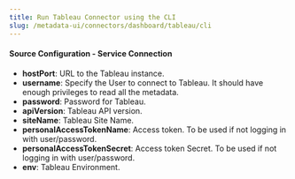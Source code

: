 ```yaml
---
title: Run Tableau Connector using the CLI
slug: /metadata-ui/connectors/dashboard/tableau/cli
---
```


<ConnectorIntro connector="Tableau" goal="CLI"/>

<Requirements />

<MetadataIngestionServiceDev service="dashboard" connector="Tableau" goal="CLI"/>

<h4>Source Configuration - Service Connection</h4>

- **hostPort**: URL to the Tableau instance.
- **username**: Specify the User to connect to Tableau. It should have enough privileges to read all the metadata.
- **password**: Password for Tableau.
- **apiVersion**: Tableau API version.
- **siteName**: Tableau Site Name.
- **personalAccessTokenName**: Access token. To be used if not logging in with user/password.
- **personalAccessTokenSecret**: Access token Secret. To be used if not logging in with user/password.
- **env**: Tableau Environment.

<MetadataIngestionConfig service="dashboard" connector="Tableau" goal="CLI" />
